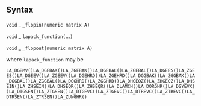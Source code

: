 ## Syntax

`void`<span class="nowrap"> _ `_flopin(numeric matrix A)`

`void`<span class="nowrap"> _ `lapack_function(`...`)`

`void`<span class="nowrap"> _ `_flopout(numeric matrix A)`

where `lapack_function` may be

`LA_DGBMV()LA_DGEBAK()LA_ZGEBAK()LA_DGEBAL()LA_ZGEBAL()LA_DGEES()LA_ZGEES()LA_DGEEV()LA_ZGEEV()LA_DGEHRD()LA_ZGEHRD()LA_DGGBAK()LA_ZGGBAK()LA_DGGBAL()LA_ZGGBAL()LA_DGGHRD()LA_ZGGHRD()LA_DHGEQZ()LA_ZHGEQZ()LA_DHSEIN()LA_ZHSEIN()LA_DHSEQR()LA_ZHSEQR()LA_DLAMCH()LA_DORGHR()LA_DSYEVX()LA_DTGSEN()LA_ZTGSEN()LA_DTGEVC()LA_ZTGEVC()LA_DTREVC()LA_ZTREVC()LA_DTRSEN()LA_ZTRSEN()LA_ZUNGHR()`
